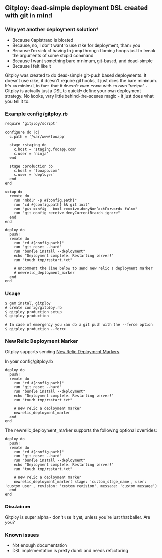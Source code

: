 ## Gitploy: dead-simple deployment DSL created with git in mind

### Why yet another deployment solution?

* Because Capistrano is bloated
* Because, no, I don't want to use rake for deployment, thank you
* Because I'm sick of having to jump through flaming hoops just to tweak the arguments of some stupid command
* Because I want something bare minimum, git-based, and dead-simple
* Because I felt like it

Gitploy was created to do dead-simple git-push based deployments. It doesn't use rake, it doesn't
require git hooks, it just does the bare minimum. It's so minimal, in fact, that it doesn't even
come with its own "recipe" - Gitploy is actually just a DSL to quickly define your own deployment
strategy. No hooks, very little behind-the-scenes magic - it just does what you tell it to.

### Example config/gitploy.rb

    require 'gitploy/script'

    configure do |c|
      c.path = '/var/www/fooapp'

      stage :staging do
        c.host = 'staging.fooapp.com'
        c.user = 'ninja'
      end

      stage :production do
        c.host = 'fooapp.com'
        c.user = 'deployer'
      end
    end

    setup do
      remote do
        run "mkdir -p #{config.path}"
        run "cd #{config.path} && git init"
        run "git config --bool receive.denyNonFastForwards false"
        run "git config receive.denyCurrentBranch ignore"
      end
    end

    deploy do
      push!
      remote do
        run "cd #{config.path}"
        run "git reset --hard"
        run "bundle install --deployment"
        echo "Deployment complete. Restarting server!"
        run "touch tmp/restart.txt"
        
        # uncomment the line below to send new relic a deployment marker
        # newrelic_deployment_marker
      end
    end

### Usage

    $ gem install gitploy
    # create config/gitploy.rb
    $ gitploy production setup
    $ gitploy production

    # In case of emergency you can do a git push with the --force option
    $ gitploy production --force

### New Relic Deployment Marker

Gitploy supports sending [New Relic Deployment Markers](https://docs.newrelic.com/docs/apm/new-relic-apm/maintenance/deployment-notifications). 

In your config/gitploy.rb
    
    deploy do
      push!
      remote do
        run "cd #{config.path}"
        run "git reset --hard"
        run "bundle install --deployment"
        echo "Deployment complete. Restarting server!"
        run "touch tmp/restart.txt"
        
        # new relic a deployment marker
        newrelic_deployment_marker
      end
    end

The newrelic_deployment_marker supports the following optional overrides:

    deploy do
      push!
      remote do
        run "cd #{config.path}"
        run "git reset --hard"
        run "bundle install --deployment"
        echo "Deployment complete. Restarting server!"
        run "touch tmp/restart.txt"
        
        # new relic a deployment marker
        newrelic_deployment_marker( stage: 'custom_stage_name', user: 'custom_user', revision: 'custom_revision', message: 'custom_message')
      end
    end


### Disclaimer

Gitploy is super alpha - don't use it yet, unless you're just that baller. Are you?

### Known issues

* Not enough documentation
* DSL implementation is pretty dumb and needs refactoring
